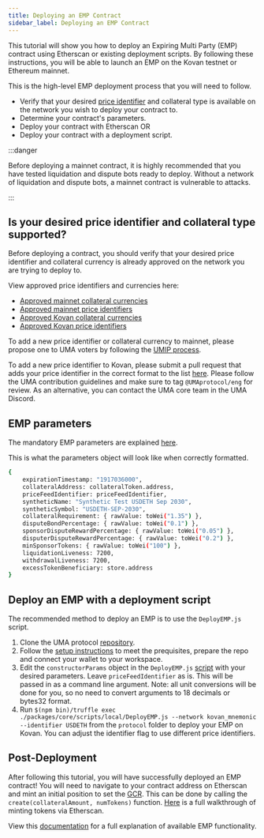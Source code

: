 ```yaml
---
title: Deploying an EMP Contract
sidebar_label: Deploying an EMP Contract
---
```


This tutorial will show you how to deploy an Expiring Multi Party (EMP) contract using Etherscan or existing deployment scripts. By following these instructions, you will be able to launch an EMP on the Kovan testnet or Ethereum mainnet.

This is the high-level EMP deployment process that you will need to follow.

- Verify that your desired [price identifier](/uma-tokenholders/approved-price-identifiers) and collateral type is available on the network you wish to deploy your contract to.
- Determine your contract's parameters.
- Deploy your contract with Etherscan OR
- Deploy your contract with a deployment script.

:::danger

Before deploying a mainnet contract, it is highly recommended that you have tested liquidation and dispute bots ready to deploy. Without a network of liquidation and dispute bots, a mainnet contract is vulnerable to attacks.

:::

## Is your desired price identifier and collateral type supported?
Before deploying a contract, you should verify that your desired price identifier and collateral currency is already approved on the network you are trying to deploy to.

View approved price identifiers and currencies here:
- [Approved mainnet collateral currencies](/uma-tokenholders/approved-collateral-currencies)
- [Approved mainnet price identifiers](/uma-tokenholders/approved-price-identifiers)
- [Approved Kovan collateral currencies](https://thegraph.com/explorer/subgraph/umaprotocol/uma-kovan?query=Whitelisted%20Collateral%20Currencies)
- [Approved Kovan price identifiers](https://thegraph.com/explorer/subgraph/umaprotocol/uma-kovan?query=Pricefeed%20Identifiers)

To add a new price identifier or collateral currency to mainnet, please propose one to UMA voters by following the [UMIP process](/uma-tokenholders/umips).

To add a new price identifier to Kovan, please submit a pull request that adds your price identifier in the correct format to the list [here](https://github.com/UMAprotocol/protocol/blob/master/packages/core/config/identifiers.json). Please follow the UMA contribution guidelines and make sure to tag `@UMAprotocol/eng` for review. As an alternative, you can contact the UMA core team in the UMA Discord.

## EMP parameters

The mandatory EMP parameters are explained [here](/build-walkthrough/emp-parameters).

This is what the parameters object will look like when correctly formatted.

```bash
{   
    expirationTimestamp: "1917036000",
    collateralAddress: collateralToken.address,
    priceFeedIdentifier: priceFeedIdentifier,
    syntheticName: "Synthetic Test USDETH Sep 2030",
    syntheticSymbol: "USDETH-SEP-2030",
    collateralRequirement: { rawValue: toWei("1.35") },
    disputeBondPercentage: { rawValue: toWei("0.1") },
    sponsorDisputeRewardPercentage: { rawValue: toWei("0.05") },
    disputerDisputeRewardPercentage: { rawValue: toWei("0.2") },
    minSponsorTokens: { rawValue: toWei("100") },
    liquidationLiveness: 7200,
    withdrawalLiveness: 7200,
    excessTokenBeneficiary: store.address
}
```

## Deploy an EMP with a deployment script

The recommended method to deploy an EMP is to use the `DeployEMP.js` script. 

1. Clone the UMA protocol [repository](https://github.com/UMAprotocol/protocol).
2. Follow the [setup instructions](/developers/setup) to meet the prequisites, prepare the repo and connect your wallet to your workspace.
3. Edit the `constructorParams` object in the `DeployEMP.js` [script](https://github.com/UMAprotocol/protocol/blob/master/packages/core/scripts/local/DeployEMP.js#L96) with your desired parameters. Leave `priceFeedIdentifier` as is. This will be passed in as a command line argument. Note: all unit conversions will be done for you, so no need to convert arguments to 18 decimals or bytes32 format.
4. Run `$(npm bin)/truffle exec ./packages/core/scripts/local/DeployEMP.js --network kovan_mnemonic --identifier USDETH` from the `protocol` folder to deploy your EMP on Kovan. You can adjust the identifier flag to use different price identifiers.

## Post-Deployment

After following this tutorial, you will have successfully deployed an EMP contract! You will need to navigate to your contract address on Etherscan and mint an initial position to set the [GCR](/synthetic-tokens/glossary#global-collateralization-ratio-gcr). This can be done by calling the `create(collateralAmount, numTokens)` function. [Here](/build-walkthrough/minting-etherscan) is a full walkthrough of minting tokens via Etherscan.

View this [documentation](https://docs-dot-uma-protocol.appspot.com/uma/contracts/ExpiringMultiParty.html) for a full explanation of available EMP functionality. 